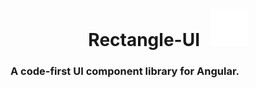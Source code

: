 <h1 align="center">Rectangle-UI
    <a href="https://labs.jhuang.ca/" target="_blank">
        <img src="https://raw.githubusercontent.com/jarretthuang/rectangle-ui/main/projects/demo/public/logo.svg" alt="" style="width: 60px; height: 60px; padding-left: 10px;" />
    </a>
</h1>

### A code-first UI component library for Angular.
